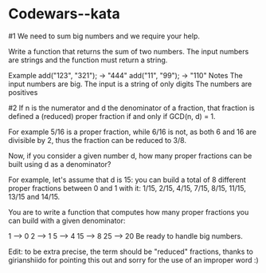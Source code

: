 # Codewars--kata


#1 
We need to sum big numbers and we require your help.

Write a function that returns the sum of two numbers. The input numbers are strings and the function must return a string.

Example
add("123", "321"); -> "444"
add("11", "99");   -> "110"
Notes
The input numbers are big.
The input is a string of only digits
The numbers are positives



#2
If n is the numerator and d the denominator of a fraction, that fraction is defined a (reduced) proper fraction if and only if GCD(n, d) = 1.

For example 5/16 is a proper fraction, while 6/16 is not, as both 6 and 16 are divisible by 2, thus the fraction can be reduced to 3/8.

Now, if you consider a given number d, how many proper fractions can be built using d as a denominator?

For example, let's assume that d is 15: you can build a total of 8 different proper fractions between 0 and 1 with it: 1/15, 2/15, 4/15, 7/15, 8/15, 11/15, 13/15 and 14/15.

You are to write a function that computes how many proper fractions you can build with a given denominator:

1 --> 0
2 --> 1
5 --> 4
15 --> 8
25 --> 20
Be ready to handle big numbers.

Edit: to be extra precise, the term should be "reduced" fractions, thanks to girianshiido for pointing this out and sorry for the use of an improper word :)
